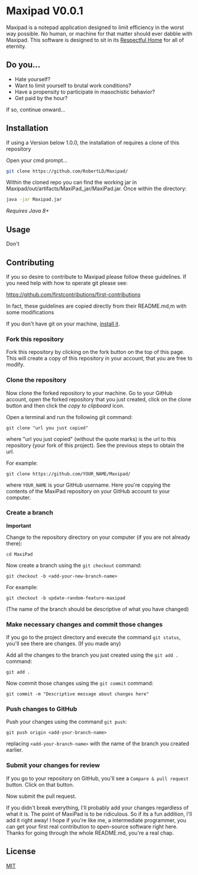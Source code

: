 # Maxipad V0.0.1

Maxipad is a notepad application designed to limit efficiency in the worst way possible. No human, or machine for that matter should ever dabble with Maxipad. This software is designed to sit in its [Respectful Home](https://github.com/RobertLD/Maxipad/) for all of eternity. 

## Do you...
* Hate yourself?
* Want to limit yourself to brutal work conditions?
* Have a propensity to participate in masochistic behavior?
* Get paid by the hour?

If so, continue onward...

## Installation

If using a Version below 1.0.0, the installation of requires a clone of this repository

Open your cmd prompt...
```bash
git clone https://github.com/RobertLD/Maxipad/
```
Within the cloned repo you can find the working jar in Maxipad/out/artifacts/MaxiPad_jar/MaxiPad.jar. Once within the directory:
```bash
java -jar Maxipad.jar
```
*Requires Java 8+*

## Usage
Don't

## Contributing
If you so desire to contribute to Maxipad please follow these guidelines. If you need help with how to operate git please see:

https://github.com/firstcontributions/first-contributions 

In fact, these guidelines are copied directly from their README.md,m with some modifications


If you don't have git on your machine, [install it]( https://help.github.com/articles/set-up-git/).

### Fork this repository

Fork this repository by clicking on the fork button on the top of this page.
This will create a copy of this repository in your account, that you are free to modify.

### Clone the repository

Now clone the forked repository to your machine. Go to your GitHub account, open the forked repository that you just created, click on the clone button and then click the *copy to clipboard* icon.

Open a terminal and run the following git command:

```
git clone "url you just copied"
```
where "url you just copied" (without the quote marks) is the url to this repository (your fork of this project). See the previous steps to obtain the url.

For example:
```
git clone https://github.com/YOUR_NAME/Maxipad/
```
where `YOUR_NAME` is your GitHub username. Here you're copying the contents of the MaxiPad repository on your GitHub account to your computer.

### Create a branch 

**Important**

Change to the repository directory on your computer (if you are not already there):

```
cd MaxiPad
```
Now create a branch using the `git checkout` command:
```
git checkout -b <add-your-new-branch-name>
```

For example:
```
git checkout -b update-random-feature-maxipad
```
(The name of the branch should be descriptive of what you have changed)

### Make necessary changes and commit those changes


If you go to the project directory and execute the command `git status`, you'll see there are changes. (If you made any)


Add all the changes to the branch you just created using the `git add .` command:

```
git add .
```

Now commit those changes using the `git commit` command:
```
git commit -m "Descriptive message about changes here"
```

### Push changes to GitHub

Push your changes using the command `git push`:
```
git push origin <add-your-branch-name>
```
replacing `<add-your-branch-name>` with the name of the branch you created earlier.

### Submit your changes for review

If you go to your repository on GitHub, you'll see a  `Compare & pull request` button. Click on that button.


Now submit the pull request.


If you didn't break everything, I'll probably add your changes regardless of what it is. The point of MaxiPad is to be ridiculous. So if its a fun addition, I'll add it right away! I hope if you're like me, a intermediate programmer, you can get your first real contribution to open-source software right here. Thanks for going through the whole README.md, you're a real chap.


## License
[MIT](https://choosealicense.com/licenses/mit/)

